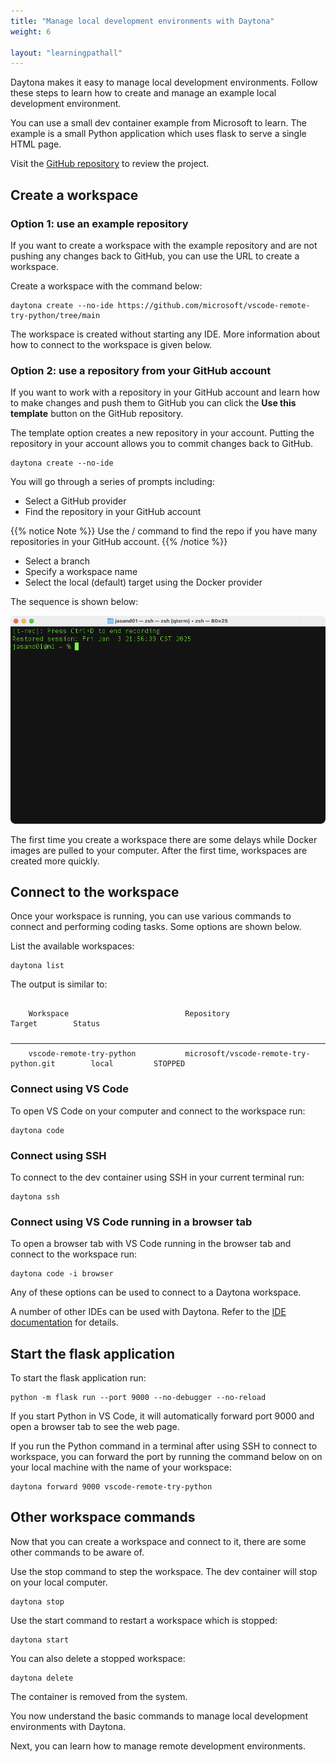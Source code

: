 ```yaml
---
title: "Manage local development environments with Daytona"
weight: 6

layout: "learningpathall"
---
```


Daytona makes it easy to manage local development environments. Follow these steps to learn how to create and manage an example local development environment.

You can use a small dev container example from Microsoft to learn. The example is a small Python application which uses flask to serve a single HTML page.

Visit the [GitHub repository](https://github.com/microsoft/vscode-remote-try-python) to review the project. 

## Create a workspace

### Option 1: use an example repository

If you want to create a workspace with the example repository and are not pushing any changes back to GitHub, you can use the URL to create a workspace.

Create a workspace with the command below:

```console
daytona create --no-ide https://github.com/microsoft/vscode-remote-try-python/tree/main
```

The workspace is created without starting any IDE. More information about how to connect to the workspace is given below. 

### Option 2: use a repository from your GitHub account

If you want to work with a repository in your GitHub account and learn how to make changes and push them to GitHub you can click the **Use this template** button on the GitHub repository.

The template option creates a new repository in your account. Putting the repository in your account allows you to commit changes back to GitHub.

```console
daytona create --no-ide 
```

You will go through a series of prompts including:

- Select a GitHub provider
- Find the repository in your GitHub account

{{% notice Note %}}
Use the / command to find the repo if you have many repositories in your GitHub account.
{{% /notice %}}

- Select a branch
- Specify a workspace name
- Select the local (default) target using the Docker provider

The sequence is shown below: 

![Create workspace #center](_images/local.gif)

The first time you create a workspace there are some delays while Docker images are pulled to your computer. After the first time, workspaces are created more quickly.

## Connect to the workspace

Once your workspace is running, you can use various commands to connect and performing coding tasks. Some options are shown below.

List the available workspaces:

```console
daytona list
```

The output is similar to:

```output

    Workspace                          Repository                                    Target        Status
    ─────────────────────────────────────────────────────────────────────────────────────────────────────────────
    vscode-remote-try-python           microsoft/vscode-remote-try-python.git        local         STOPPED

```

### Connect using VS Code

To open VS Code on your computer and connect to the workspace run:

```console
daytona code
```

### Connect using SSH

To connect to the dev container using SSH in your current terminal run:

```console
daytona ssh
```

### Connect using VS Code running in a browser tab

To open a browser tab with VS Code running in the browser tab and connect to the workspace run:

```console
daytona code -i browser
```

Any of these options can be used to connect to a Daytona workspace. 

A number of other IDEs can be used with Daytona. Refer to the [IDE documentation](https://www.daytona.io/docs/usage/ide/) for details. 

## Start the flask application

To start the flask application run:

```console
python -m flask run --port 9000 --no-debugger --no-reload
```

If you start Python in VS Code, it will automatically forward port 9000 and open a browser tab to see the web page. 

If you run the Python command in a terminal after using SSH to connect to workspace, you can forward the port by running the command below on on your local machine with the name of your workspace:

```console
daytona forward 9000 vscode-remote-try-python
```

## Other workspace commands

Now that you can create a workspace and connect to it, there are some other commands to be aware of.


Use the stop command to step the workspace. The dev container will stop on your local computer. 

```console
daytona stop 
```

Use the start command to restart a workspace which is stopped:

```console
daytona start
```

You can also delete a stopped workspace:

```console
daytona delete
```

The container is removed from the system.

You now understand the basic commands to manage local development environments with Daytona. 

Next, you can learn how to manage remote development environments.
